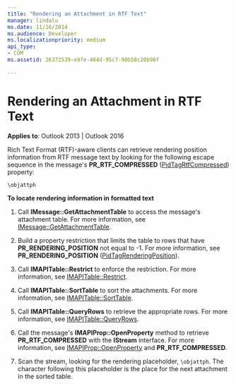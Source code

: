 ```yaml
---
title: "Rendering an Attachment in RTF Text"
manager: lindalu
ms.date: 11/16/2014
ms.audience: Developer
ms.localizationpriority: medium
api_type:
- COM
ms.assetid: 26372539-e9fe-464d-95c7-90b58c20b98f 
 
---
```


# Rendering an Attachment in RTF Text

**Applies to**: Outlook 2013 | Outlook 2016
  
Rich Text Format (RTF)-aware clients can retrieve rendering position information from RTF message text by looking for the following escape sequence in the message's **PR_RTF_COMPRESSED** ([PidTagRtfCompressed](pidtagrtfcompressed-canonical-property.md)) property:
  
 `\objattph`
  
 **To locate rendering information in formatted text**
  
1. Call **IMessage::GetAttachmentTable** to access the message's attachment table. For more information, see [IMessage::GetAttachmentTable](imessage-getattachmenttable.md).

2. Build a property restriction that limits the table to rows that have **PR_RENDERING_POSITION** not equal to -1. For more information, see **PR_RENDERING_POSITION** ([PidTagRenderingPosition](pidtagrenderingposition-canonical-property.md)).

3. Call **IMAPITable::Restrict** to enforce the restriction. For more information, see [IMAPITable::Restrict](imapitable-restrict.md).

4. Call **IMAPITable::SortTable** to sort the attachments. For more information, see [IMAPITable::SortTable](imapitable-sorttable.md).

5. Call **IMAPITable::QueryRows** to retrieve the appropriate rows. For more information, see [IMAPITable::QueryRows](imapitable-queryrows.md).

6. Call the message's **IMAPIProp::OpenProperty** method to retrieve **PR_RTF_COMPRESSED** with the **IStream** interface. For more information, see [IMAPIProp::OpenProperty](imapiprop-openproperty.md) and **PR_RTF_COMPRESSED**.

7. Scan the stream, looking for the rendering placeholder, `\objattph`. The character following this placeholder is the place for the next attachment in the sorted table.
